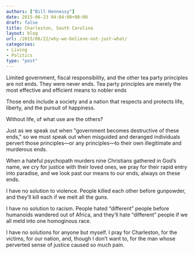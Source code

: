 ```yaml
---
authors: ["Bill Hennessy"]
date: 2015-06-23 04:04:00+00:00
draft: false
title: Charleston, South Carolina
layout: blog
url: /2015/06/22/why-we-believe-not-just-what/
categories:
- Living
- Politics
type: "post"
---
```


Limited government, fiscal responsibility, and the other tea party principles are not ends. They were never ends. Tea party principles are merely the most effective and efficient means to nobler ends

Those ends include a society and a nation that respects and protects life, liberty, and the pursuit of happiness.

Without life, of what use are the others?

Just as we speak out when "government becomes destructive of these ends," so we must speak out when misguided and deranged individuals pervert those principles—or any principles—to their own illegitimate and murderous ends.

When a hateful psychopath murders nine Christians gathered in God’s name, we cry for justice with their loved ones, we pray for their rapid entry into paradise, and we look past our means to our ends, always on these ends.

I have no solution to violence. People killed each other before gunpowder, and they’ll kill each if we melt all the guns.

I have no solution to racism. People hated “different” people before humanoids wandered out of Africa, and they’ll hate “different” people if we all meld into one homoginous race.

I have no solutions for anyone but myself. I pray for Charleston, for the victims, for our nation, and, though I don’t want to, for the man whose perverted sense of justice caused so much pain.   

